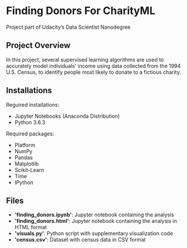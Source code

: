 # Finding Donors For CharityML
Project part of Udacity’s Data Scientist Nanodegree

## Project Overview
In this project, several supervised learning algorithms are used to accurately model individuals' income using data collected from the 1994 U.S. Census, to identify people most likely to donate to a fictious charity.

## Installations
Reguired installations:
- Jupyter Notebooks (Anaconda Distribution)
- Python 3.6.3

Required packages:
- Platform
- NumPy
- Pandas
- Matplotlib
- Scikit-Learn
- Time
- IPython

## Files
- **'finding_donors.ipynb'**: Jupyter notebook containing the analysis
- **'finding_donors.html'**: Jupyter notebook containing the analysis in HTML format
- **'visuals.py'**: Python script with supplementary visualization code
- **'census.csv'**: Dataset with census data in CSV format
